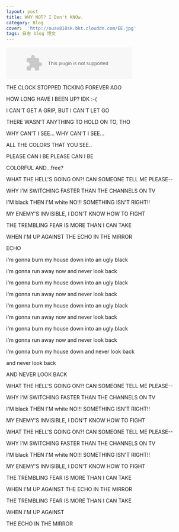 ```yaml
---
layout: post
title: WHY NOT? I Don't KNOw.
category: Blog
cover:  'http://ouav818sk.bkt.clouddn.com/EE.jpg'
tags: 日志 blog 博文 
---
```


<embed src="//music.163.com/style/swf/widget.swf?sid=523757033&type=2&auto=1&width=320&height=66" width="340" height="86"  allowNetworking="all"></embed>

THE CLOCK STOPPED TICKING FOREVER AGO

HOW LONG HAVE I BEEN UP? IDK :-(

I CAN'T GET A GRIP, BUT I CAN'T LET GO

THERE WASN'T ANYTHING TO HOLD ON TO, THO


WHY CAN'T I SEE... WHY CAN'T I SEE...

ALL THE COLORS THAT YOU SEE..

PLEASE CAN I BE PLEASE CAN I BE

COLORFUL AND...free?


WHAT THE HELL'S GOING ON?! CAN SOMEONE TELL ME PLEASE--

WHY I'M SWITCHING FASTER THAN THE CHANNELS ON TV

I'M black THEN I'M white NO!!! SOMETHING ISN'T RIGHT!!

MY ENEMY'S INVISIBLE, I DON'T KNOW HOW TO FIGHT

THE TREMBLING FEAR IS MORE THAN I CAN TAKE

WHEN I'M UP AGAINST THE ECHO IN THE MIRROR

ECHO


i'm gonna burn my house down into an ugly black

i'm gonna run away now and never look back

i'm gonna burn my house down into an ugly black

i'm gonna run away now and never look back

i'm gonna burn my house down into an ugly black

i'm gonna run away now and never look back

i'm gonna burn my house down into an ugly black

i'm gonna run away now and never look back

i'm gonna burn my house down and never look back


and never look back


AND NEVER LOOK BACK


WHAT THE HELL'S GOING ON?! CAN SOMEONE TELL ME PLEASE--

WHY I'M SWITCHING FASTER THAN THE CHANNELS ON TV

I'M black THEN I'M white NO!!! SOMETHING ISN'T RIGHT!!

MY ENEMY'S INVISIBLE, I DON'T KNOW HOW TO FIGHT


WHAT THE HELL'S GOING ON?! CAN SOMEONE TELL ME PLEASE--

WHY I'M SWITCHING FASTER THAN THE CHANNELS ON TV

I'M black THEN I'M white NO!!! SOMETHING ISN'T RIGHT!!

MY ENEMY'S INVISIBLE, I DON'T KNOW HOW TO FIGHT


THE TREMBLING FEAR IS MORE THAN I CAN TAKE

WHEN I'M UP AGAINST THE ECHO IN THE MIRROR

THE TREMBLING FEAR IS MORE THAN I CAN TAKE

WHEN I'M UP AGAINST

THE ECHO IN THE MIRROR
